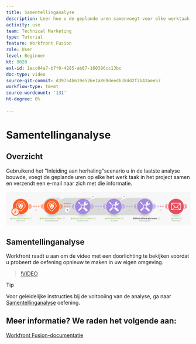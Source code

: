 ```yaml
---
title: Samentellinganalyse
description: Leer hoe u de geplande uren samenvoegt voor elke werktaak in een project en een e-mail naar uzelf stuurt met deze informatie, allemaal in [!DNL Adobe Workfront Fusion].
activity: use
team: Technical Marketing
type: Tutorial
feature: Workfront Fusion
role: User
level: Beginner
kt: 9020
exl-id: 1ecc04a7-b7f0-4285-ab87-160396cc13bc
doc-type: video
source-git-commit: d39754b619e526e1a869deedb38dd2f2b43aee57
workflow-type: tm+mt
source-wordcount: '131'
ht-degree: 0%

---
```


# Samentellinganalyse

## Overzicht

Gebruikend het &quot;Inleiding aan herhaling&quot;scenario u in de laatste analyse bouwde, voegt de geplande uren op elke het werk taak in het project samen en verzendt een e-mail naar zich met die informatie.

![Een afbeelding van het Fusion-scenario](assets/iteration-and-aggregation-2.png)

## Samentellinganalyse

Workfront raadt u aan om de video met een doorlichting te bekijken voordat u probeert de oefening opnieuw te maken in uw eigen omgeving.

>[!VIDEO](https://video.tv.adobe.com/v/335280/?quality=12)

>[!TIP]
>
>Voor geleidelijke instructies bij de voltooiing van de analyse, ga naar [Samentellinganalyse](https://experienceleague.adobe.com/docs/workfront-learn/tutorials-workfront/fusion/exercises/aggregation.html?lang=en) oefening.


## Meer informatie? We raden het volgende aan:

[Workfront Fusion-documentatie](https://experienceleague.adobe.com/docs/workfront/using/adobe-workfront-fusion/workfront-fusion-2.html?lang=en)
